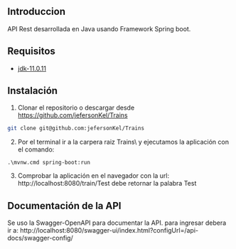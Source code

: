 ## Introduccion
API Rest desarrollada en Java usando Framework Spring boot. 

## Requisitos
* [jdk-11.0.11](https://www.oracle.com/java/technologies/javase/jdk11-archive-downloads.html)

## Instalación
1. Clonar el repositorio o descargar desde https://github.com/jefersonKel/Trains
  ```sh
  git clone git@github.com:jefersonKel/Trains
  ```
2. Por el terminal ir a la carpera raiz Trains\ y ejecutamos la aplicación con el comando:
  ```
  .\mvnw.cmd spring-boot:run
  ```
3. Comprobar la aplicación en el navegador con la url: http://localhost:8080/train/Test debe retornar la palabra Test

## Documentación de la API
Se uso la Swagger-OpenAPI para documentar la API. para ingresar debera ir a: http://localhost:8080/swagger-ui/index.html?configUrl=/api-docs/swagger-config/

